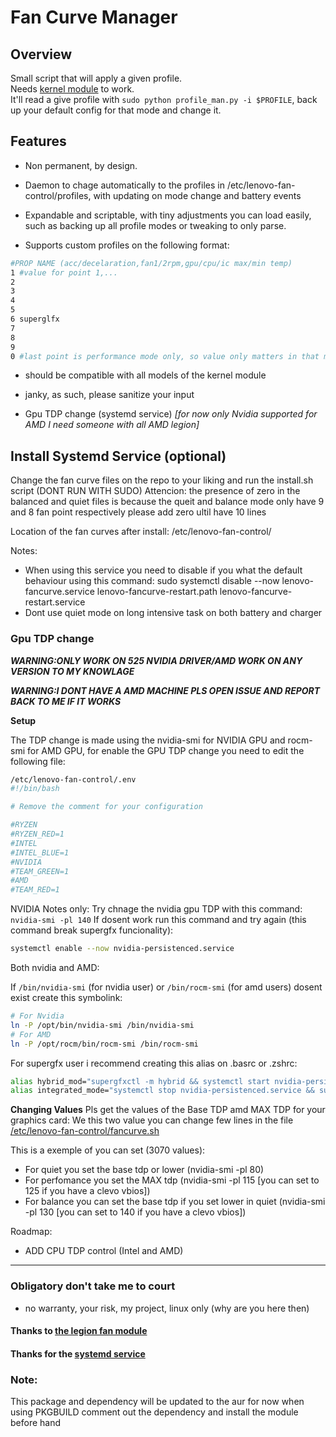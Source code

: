 # Fan Curve Manager

## Overview 
Small script that will apply a given profile.  
Needs [kernel module](https://github.com/johnfanv2/LenovoLegionLinux) to work.  
It'll read a give profile with `sudo python profile_man.py -i $PROFILE`, back up your default config for that mode and change it.


## Features 
- Non permanent, by design. 

- Daemon to chage automatically to the profiles in /etc/lenovo-fan-control/profiles, with updating on mode change and battery events 

- Expandable and scriptable, with tiny adjustments you can load easily, such as backing up all profile modes or tweaking to only parse.  

- Supports custom profiles on the following format:
```bash
#PROP NAME (acc/decelaration,fan1/2rpm,gpu/cpu/ic max/min temp)
1 #value for point 1,...
2 
3 
4 
5 
6 superglfx
7 
8 
9
0 #last point is performance mode only, so value only matters in that mode
```
- should be compatible with all models of the kernel module

-  janky, as such, please sanitize your input

-  Gpu TDP change (systemd service) *[for now only Nvidia supported for AMD I need someone with all AMD legion]*

## Install Systemd Service (optional)

Change the fan curve files on the repo to your liking and run the install.sh script (DONT RUN WITH SUDO)
Attencion: the presence of zero in the balanced and quiet files is because the queit and balance mode only have 9 and 8 fan point respectively please add zero ultil have 10 lines

Location of the fan curves after install: /etc/lenovo-fan-control/

Notes:
- When using this service you need to disable if you what the default behaviour using this command: sudo systemctl disable --now lenovo-fancurve.service lenovo-fancurve-restart.path lenovo-fancurve-restart.service
- Dont use quiet mode on long intensive task on both battery and charger

### Gpu TDP change
***WARNING:ONLY WORK ON 525 NVIDIA DRIVER/AMD WORK ON ANY VERSION TO MY KNOWLAGE***

***WARNING:I DONT HAVE A AMD MACHINE PLS OPEN ISSUE AND REPORT BACK TO ME IF IT WORKS***

**Setup**

The TDP change is made using the nvidia-smi for NVIDIA GPU and rocm-smi for AMD GPU, for enable the GPU TDP change you need to edit the following file:
```bash
/etc/lenovo-fan-control/.env
#!/bin/bash

# Remove the comment for your configuration

#RYZEN
#RYZEN_RED=1
#INTEL
#INTEL_BLUE=1
#NVIDIA
#TEAM_GREEN=1
#AMD
#TEAM_RED=1
```

NVIDIA Notes only:
Try chnage the nvidia gpu TDP with this command: ```nvidia-smi -pl 140```
If dosent work run this command and try again (this command break supergfx funcionality):
```bash
systemctl enable --now nvidia-persistenced.service
```
Both nvidia and AMD:

If ```/bin/nvidia-smi``` (for nvidia user) or ```/bin/rocm-smi``` (for amd users) dosent exist create this symbolink:
```bash
# For Nvidia
ln -P /opt/bin/nvidia-smi /bin/nvidia-smi
# For AMD
ln -P /opt/rocm/bin/rocm-smi /bin/rocm-smi
```

For supergfx user i recommend creating this alias on .basrc or .zshrc:
```bash
alias hybrid_mod="supergfxctl -m hybrid && systemctl start nvidia-persistenced.service"
alias integrated_mode="systemctl stop nvidia-persistenced.service && supergfxctl -m integrated"
```

**Changing Values**
Pls get the values of the Base TDP amd MAX TDP for your graphics card:
We this two value you can change few lines in the file [/etc/lenovo-fan-control/fancurve.sh](service/fancurve-set.sh)

This is a exemple of you can set (3070 values):
 - For quiet you set the base tdp or lower (nvidia-smi -pl 80)
 - For perfomance you set the MAX tdp (nvidia-smi -pl 115 [you can set to 125 if you have a clevo vbios])
 - For balance you can set the base tdp if you set lower in quiet (nvidia-smi -pl 130 [you can set to 140 if you have a clevo vbios])

Roadmap:
 - ADD CPU TDP control (Intel and AMD)
___ 

### Obligatory don't take me to court 
- no warranty, your risk, my project, linux only (why are you here then)


#### Thanks to [the legion fan module](https://github.com/johnfanv2/LenovoLegionLinux) 

#### Thanks for the [systemd service](https://github.com/MrDuartePT/legion-fan-utils-linux)

### Note:
This package and dependency will be updated to the aur for now when using PKGBUILD comment out the dependency and install the module before hand
